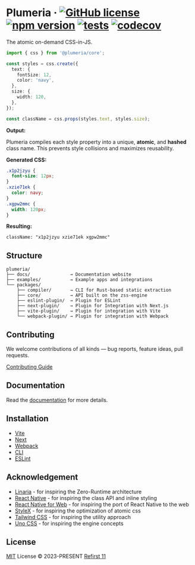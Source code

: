 # Plumeria &middot; [![GitHub license](https://img.shields.io/badge/license-MIT-brightgreen.svg)](https://github.com/zss-in-js/plumeria/blob/main/LICENSE) [![npm version](https://img.shields.io/npm/v/@plumeria/core.svg?color=brightgreen)](https://www.npmjs.com/package/@plumeria/core) [![tests](https://github.com/zss-in-js/plumeria/actions/workflows/tests.yml/badge.svg)](https://github.com/zss-in-js/plumeria/actions/workflows/tests.yml) [![codecov](https://codecov.io/github/zss-in-js/plumeria/graph/badge.svg?token=BMEGY37BYZ)](https://codecov.io/github/zss-in-js/plumeria)

The atomic on-demand CSS-in-JS.

```ts
import { css } from '@plumeria/core';

const styles = css.create({
  text: {
    fontSize: 12,
    color: 'navy',
  },
  size: {
    width: 120,
  },
});

const className = css.props(styles.text, styles.size);
```

**Output:**

Plumeria compiles each style property into a unique, **atomic**, and **hashed** class name. This prevents style collisions and
maximizes reusability.

**Generated CSS:**

```css
.x1p2jzyu {
  font-size: 12px;
}
.xzie71ek {
  color: navy;
}
.xgpw2mmc {
  width: 120px;
}
```

**Resulting:**

```
className: "x1p2jzyu xzie71ek xgpw2mmc"
```

## Structure

```
plumeria/
├── docs/               → Documentation website
├── examples/           → Example apps and integrations
└── packages/
    ├── compiler/       → CLI for Rust-based static extraction
    ├── core/           → API built on the zss-engine
    ├── eslint-plugin/  → Plugin for ESLint
    ├── next-plugin/    → Plugin for Integration with Next.js
    ├── vite-plugin/    → Plugin for integration with Vite
    └── webpack-plugin/ → Plugin for integration with Webpack

```

## Contributing

We welcome contributions of all kinds — bug reports, feature ideas, pull requests.

[Contributing Guide](https://github.com/zss-in-js/plumeria/blob/main/.github/CONTRIBUTING.md)

## Documentation

Read the [documentation](https://plumeria.dev/) for more details.

## Installation

- [Vite](https://plumeria.dev/docs/integration/vite)
- [Next](https://plumeria.dev/docs/integration/next)
- [Webpack](https://plumeria.dev/docs/integration/webpack)
- [CLI](https://plumeria.dev/docs/integration/cli)
- [ESLint](https://plumeria.dev/docs/integration/eslint)

## Acknowledgement

- [Linaria](https://linaria.dev/) - for inspiring the Zero-Runtime architecture
- [React Native](https://reactnative.dev/docs/stylesheet) - for inspiring the class API and inline styling
- [React Native for Web](https://necolas.github.io/react-native-web/) - for inspiring the port of React Native to the web
- [StyleX](https://stylexjs.com/) - for inspiring the optimization of atomic css
- [Tailwind CSS](https://tailwindcss.com/) - for inspiring the utility approach
- [Uno CSS](https://unocss.dev/) - for inspiring the engine concepts

## License

[MIT](https://github.com/zss-in-js/plumeria/blob/main/LICENSE) License &copy; 2023-PRESENT [Refirst 11](https://github.com/refirst11)
